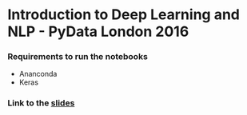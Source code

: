 # Introduction to Deep Learning and NLP - PyData London 2016

### Requirements to run the notebooks

* Ananconda
* Keras

### Link to the [slides](https://speakerdeck.com/unnati_xyz/introduction-to-deep-learning-and-nlp-pydata-london-2016) 
